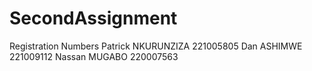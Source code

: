 # SecondAssignment

Registration Numbers
Patrick NKURUNZIZA    221005805
Dan ASHIMWE           221009112
Nassan MUGABO         220007563
